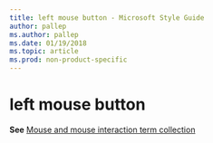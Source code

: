 ```yaml
---
title: left mouse button - Microsoft Style Guide
author: pallep
ms.author: pallep
ms.date: 01/19/2018
ms.topic: article
ms.prod: non-product-specific
---
```


# left mouse button

**See** [Mouse and mouse interaction term collection](~/a-z-word-list-term-collections/term-collections/mouse-mouse-interaction-terms.md)
